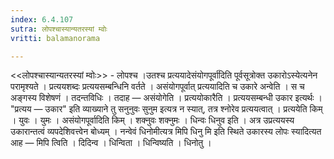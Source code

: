 ```yaml
---
index: 6.4.107
sutra: लोपश्चास्यान्यतरस्यां म्वोः
vritti: balamanorama

---
```

<<लोपश्चास्यान्यतरस्यां म्वोः>> - लोपश्च ।उतश्च प्रत्ययादेसंयोगपूर्वा॑दिति पूर्वसूत्रोक्त उकारोऽस्येत्यनेन परामृश्यते । प्रत्ययशब्दः प्रत्ययसम्बन्धिनि वर्तते । असंयोगपूर्वात् प्रत्ययादिति च उकारे अन्वेति । स च अङ्गस्य विशेषणं । तदन्तविधिः । तदाह —  असंयोगेति । प्रत्ययोकारैति । प्रत्ययसम्बन्धी उकार इत्यर्थः । "प्रत्यय — उकार" इति व्याख्याने तु सनुनुवः सुनुम इत्यत्र न स्यात्, तत्र श्नोरेव प्रत्ययत्वात् । प्रत्ययेति किम्  । युवः । युमः । असंयोगपूर्वादिति किम्  । शक्नुवः शक्नुमः । धिन्वः धिनुव इति । अत्र उप्रत्ययस्य उकारान्तत्वं व्यपदेशिवत्त्वेन बोध्यम् । नन्वेवं धिनोमीत्यत्र मिपि धिनु मि इति स्थिते उकारस्य लोपः स्यादित्यत आह —  मिपि त्विति । दिदिन्व । धिन्विता । धिन्विष्यति । धिनोतु ।